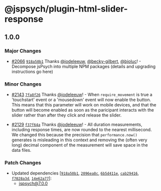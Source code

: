 # @jspsych/plugin-html-slider-response

## 1.0.0
### Major Changes



- [#2066](https://github.com/jspsych/jsPsych/pull/2066) [`918a50b1`](https://github.com/jspsych/jsPsych/commit/918a50b17d9e125b5fd2ec8e17aee7a307bd68f7) Thanks [@jodeleeuw](https://github.com/jodeleeuw), [@becky-gilbert](https://github.com/becky-gilbert), [@bjoluc](https://github.com/bjoluc)! - Decompose jsPsych into multiple NPM packages (details and upgrading instructions go here)


### Minor Changes



- [#2143](https://github.com/jspsych/jsPsych/pull/2143) [`7fa8f26`](https://github.com/jspsych/jsPsych/commit/7fa8f2632538bba1a89444a43a5704ec94982aed) Thanks [@jodeleeuw](https://github.com/jodeleeuw)! - When `require_movement` is true a 'touchstart' event or a 'mousedown' event will now enable the button. This means that this parameter will work on mobile devices, and that the button will become enabled as soon as the paricipant interacts with the slider rather than after they click and release the slider.



- [#2129](https://github.com/jspsych/jsPsych/pull/2129) [`f37f64a`](https://github.com/jspsych/jsPsych/commit/f37f64ac61ca4d934bf19a4dd15c9370ac4c2a8e) Thanks [@jodeleeuw](https://github.com/jodeleeuw)! - All duration measurements, including response times, are now rounded to the nearest millisecond. We changed this because the precision that `performance.now()` generates is misleading in this context and removing the (often very long) decimal component of the measurement will save space in the data files.


### Patch Changes

- Updated dependencies [[`918a50b1`](https://github.com/jspsych/jsPsych/commit/918a50b17d9e125b5fd2ec8e17aee7a307bd68f7), [`2096ea8c`](https://github.com/jspsych/jsPsych/commit/2096ea8c3e8b3d25f001d431eca63647358cc776), [`6b5d411e`](https://github.com/jspsych/jsPsych/commit/6b5d411e9c220d67f800238310df40accbee0c6c), [`cab29416`](https://github.com/jspsych/jsPsych/commit/cab2941619fb0c7798f222f90c224ee5383c3582), [`f7028a3d`](https://github.com/jspsych/jsPsych/commit/f7028a3d64668a657cee04df3994c9f197f1658d), [`14e62a77`](https://github.com/jspsych/jsPsych/commit/14e62a77cbcd528d6ffe6f695118c52b60972939)]:
  - jspsych@7.0.0
